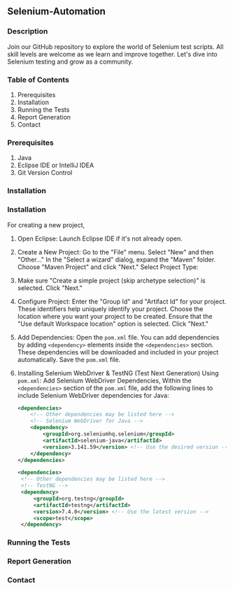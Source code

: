 ## Selenium-Automation

### Description

Join our GitHub repository to explore the world of Selenium test scripts. All skill levels are welcome as we learn and improve together. Let's dive into Selenium testing and grow as a community.

### Table of Contents

1. Prerequisites
2. Installation
3. Running the Tests
4. Report Generation
5. Contact

### Prerequisites

1. Java
2. Eclipse IDE or IntelliJ IDEA
3. Git Version Control

<!-- Refer [CONTRIBUTING.md](https://github.com/Malitthh/selenium-automation/blob/main/CONTRIBUTING.md) before sending a PR. -->

### Installation

### Installation

For creating a new project,

1. Open Eclipse:
   Launch Eclipse IDE if it's not already open.

2. Create a New Project:
   Go to the "File" menu.
   Select "New" and then "Other..."
   In the "Select a wizard" dialog, expand the "Maven" folder.
   Choose "Maven Project" and click "Next."
   Select Project Type:

3. Make sure "Create a simple project (skip archetype selection)" is selected.
   Click "Next."

4. Configure Project:
   Enter the "Group Id" and "Artifact Id" for your project. These identifiers help uniquely identify your project.
   Choose the location where you want your project to be created.
   Ensure that the "Use default Workspace location" option is selected.
   Click "Next."

5. Add Dependencies:
   Open the `pom.xml` file.
   You can add dependencies by adding `<dependency>` elements inside the `<dependencies>` section. These dependencies will be downloaded and included in your project automatically.
   Save the `pom.xml` file.

6. Installing Selenium WebDriver  & TestNG (Test Next Generation) Using `pom.xml`:
   Add Selenium WebDriver Dependencies, Within the `<dependencies>` section of the `pom.xml` file, add the following lines to include Selenium WebDriver dependencies for Java:
   ```xml
   <dependencies>
       <!-- Other dependencies may be listed here -->
       <!-- Selenium WebDriver for Java -->
       <dependency>
           <groupId>org.seleniumhq.selenium</groupId>
           <artifactId>selenium-java</artifactId>
           <version>3.141.59</version> <!-- Use the desired version -->
       </dependency>
   </dependencies>

   <dependencies>
    <!-- Other dependencies may be listed here -->
    <!-- TestNG -->
    <dependency>
        <groupId>org.testng</groupId>
        <artifactId>testng</artifactId>
        <version>7.4.0</version> <!-- Use the latest version -->
        <scope>test</scope>
    </dependency>
</dependencies>

   
### Running the Tests


### Report Generation


### Contact

<!-- Please log your concern [CONTACT.md](https://github.com/Malitthh/selenium-automation/blob/main/CONTACT.md) -->
